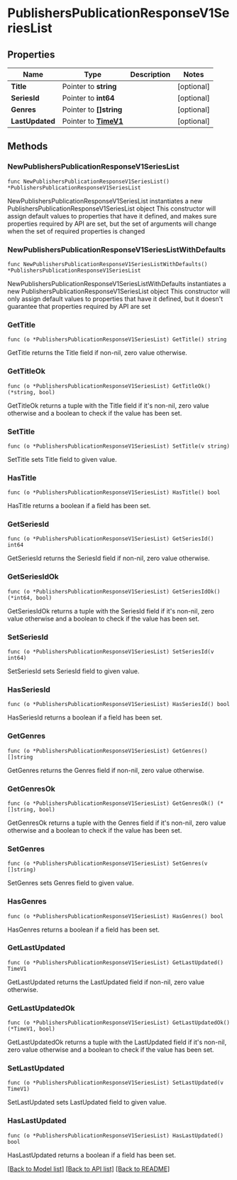 # PublishersPublicationResponseV1SeriesList

## Properties

Name | Type | Description | Notes
------------ | ------------- | ------------- | -------------
**Title** | Pointer to **string** |  | [optional] 
**SeriesId** | Pointer to **int64** |  | [optional] 
**Genres** | Pointer to **[]string** |  | [optional] 
**LastUpdated** | Pointer to [**TimeV1**](TimeV1.md) |  | [optional] 

## Methods

### NewPublishersPublicationResponseV1SeriesList

`func NewPublishersPublicationResponseV1SeriesList() *PublishersPublicationResponseV1SeriesList`

NewPublishersPublicationResponseV1SeriesList instantiates a new PublishersPublicationResponseV1SeriesList object
This constructor will assign default values to properties that have it defined,
and makes sure properties required by API are set, but the set of arguments
will change when the set of required properties is changed

### NewPublishersPublicationResponseV1SeriesListWithDefaults

`func NewPublishersPublicationResponseV1SeriesListWithDefaults() *PublishersPublicationResponseV1SeriesList`

NewPublishersPublicationResponseV1SeriesListWithDefaults instantiates a new PublishersPublicationResponseV1SeriesList object
This constructor will only assign default values to properties that have it defined,
but it doesn't guarantee that properties required by API are set

### GetTitle

`func (o *PublishersPublicationResponseV1SeriesList) GetTitle() string`

GetTitle returns the Title field if non-nil, zero value otherwise.

### GetTitleOk

`func (o *PublishersPublicationResponseV1SeriesList) GetTitleOk() (*string, bool)`

GetTitleOk returns a tuple with the Title field if it's non-nil, zero value otherwise
and a boolean to check if the value has been set.

### SetTitle

`func (o *PublishersPublicationResponseV1SeriesList) SetTitle(v string)`

SetTitle sets Title field to given value.

### HasTitle

`func (o *PublishersPublicationResponseV1SeriesList) HasTitle() bool`

HasTitle returns a boolean if a field has been set.

### GetSeriesId

`func (o *PublishersPublicationResponseV1SeriesList) GetSeriesId() int64`

GetSeriesId returns the SeriesId field if non-nil, zero value otherwise.

### GetSeriesIdOk

`func (o *PublishersPublicationResponseV1SeriesList) GetSeriesIdOk() (*int64, bool)`

GetSeriesIdOk returns a tuple with the SeriesId field if it's non-nil, zero value otherwise
and a boolean to check if the value has been set.

### SetSeriesId

`func (o *PublishersPublicationResponseV1SeriesList) SetSeriesId(v int64)`

SetSeriesId sets SeriesId field to given value.

### HasSeriesId

`func (o *PublishersPublicationResponseV1SeriesList) HasSeriesId() bool`

HasSeriesId returns a boolean if a field has been set.

### GetGenres

`func (o *PublishersPublicationResponseV1SeriesList) GetGenres() []string`

GetGenres returns the Genres field if non-nil, zero value otherwise.

### GetGenresOk

`func (o *PublishersPublicationResponseV1SeriesList) GetGenresOk() (*[]string, bool)`

GetGenresOk returns a tuple with the Genres field if it's non-nil, zero value otherwise
and a boolean to check if the value has been set.

### SetGenres

`func (o *PublishersPublicationResponseV1SeriesList) SetGenres(v []string)`

SetGenres sets Genres field to given value.

### HasGenres

`func (o *PublishersPublicationResponseV1SeriesList) HasGenres() bool`

HasGenres returns a boolean if a field has been set.

### GetLastUpdated

`func (o *PublishersPublicationResponseV1SeriesList) GetLastUpdated() TimeV1`

GetLastUpdated returns the LastUpdated field if non-nil, zero value otherwise.

### GetLastUpdatedOk

`func (o *PublishersPublicationResponseV1SeriesList) GetLastUpdatedOk() (*TimeV1, bool)`

GetLastUpdatedOk returns a tuple with the LastUpdated field if it's non-nil, zero value otherwise
and a boolean to check if the value has been set.

### SetLastUpdated

`func (o *PublishersPublicationResponseV1SeriesList) SetLastUpdated(v TimeV1)`

SetLastUpdated sets LastUpdated field to given value.

### HasLastUpdated

`func (o *PublishersPublicationResponseV1SeriesList) HasLastUpdated() bool`

HasLastUpdated returns a boolean if a field has been set.


[[Back to Model list]](../README.md#documentation-for-models) [[Back to API list]](../README.md#documentation-for-api-endpoints) [[Back to README]](../README.md)


